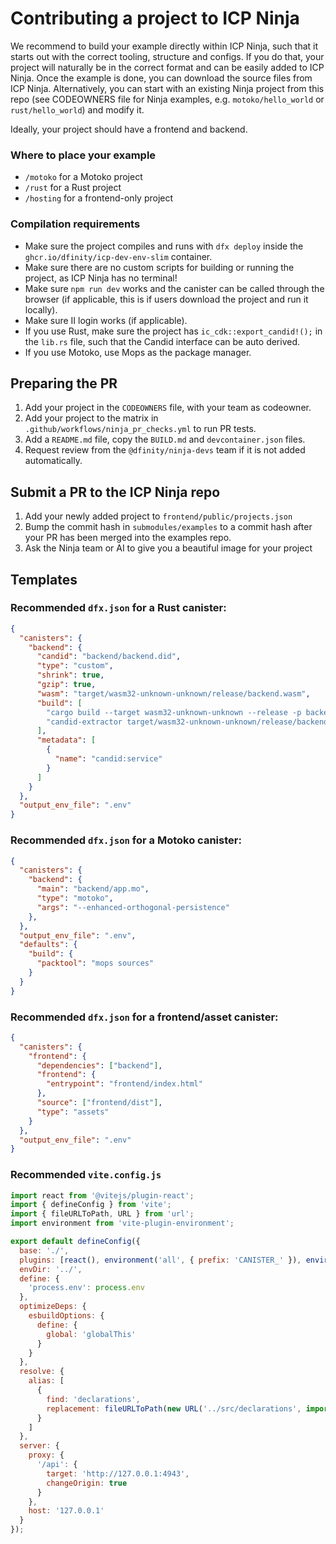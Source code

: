 # Contributing a project to ICP Ninja

We recommend to build your example directly within ICP Ninja, such that it starts out with the correct tooling, structure and configs.
If you do that, your project will naturally be in the correct format and can be easily added to ICP Ninja.
Once the example is done, you can download the source files from ICP Ninja.
Alternatively, you can start with an existing Ninja project from this repo (see CODEOWNERS file for Ninja examples, e.g. `motoko/hello_world` or `rust/hello_world`) and modify it.

Ideally, your project should have a frontend and backend.

### Where to place your example
* `/motoko` for a Motoko project
* `/rust` for a Rust project
* `/hosting` for a frontend-only project

### Compilation requirements
* Make sure the project compiles and runs with `dfx deploy` inside the `ghcr.io/dfinity/icp-dev-env-slim` container.
* Make sure there are no custom scripts for building or running the project, as ICP Ninja has no terminal!
* Make sure `npm run dev` works and the canister can be called through the browser (if applicable, this is if users download the project and run it locally).
* Make sure II login works (if applicable).
* If you use Rust, make sure the project has `ic_cdk::export_candid!();` in the `lib.rs` file, such that the Candid interface can be auto derived.
* If you use Motoko, use Mops as the package manager.

## Preparing the PR
1. Add your project in the `CODEOWNERS` file, with your team as codeowner.
2. Add your project to the matrix in `.github/workflows/ninja_pr_checks.yml` to run PR tests.
3. Add a `README.md` file, copy the `BUILD.md` and `devcontainer.json` files.
4. Request review from the `@dfinity/ninja-devs` team if it is not added automatically.

## Submit a PR to the ICP Ninja repo
1. Add your newly added project to `frontend/public/projects.json`
2. Bump the commit hash in `submodules/examples` to a commit hash after your PR has been merged into the examples repo.
3. Ask the Ninja team or AI to give you a beautiful image for your project

## Templates

### Recommended `dfx.json` for a Rust canister:

```json
{
  "canisters": {
    "backend": {
      "candid": "backend/backend.did",
      "type": "custom",
      "shrink": true,
      "gzip": true,
      "wasm": "target/wasm32-unknown-unknown/release/backend.wasm",
      "build": [
        "cargo build --target wasm32-unknown-unknown --release -p backend",
        "candid-extractor target/wasm32-unknown-unknown/release/backend.wasm > backend/backend.did"
      ],
      "metadata": [
        {
          "name": "candid:service"
        }
      ]
    }
  },
  "output_env_file": ".env"
}
```

### Recommended `dfx.json` for a Motoko canister:

```json
{
  "canisters": {
    "backend": {
      "main": "backend/app.mo",
      "type": "motoko",
      "args": "--enhanced-orthogonal-persistence"
    },
  },
  "output_env_file": ".env",
  "defaults": {
    "build": {
      "packtool": "mops sources"
    }
  }
}

```

### Recommended `dfx.json` for a frontend/asset canister:

```json
{
  "canisters": {
    "frontend": {
      "dependencies": ["backend"],
      "frontend": {
        "entrypoint": "frontend/index.html"
      },
      "source": ["frontend/dist"],
      "type": "assets"
    }
  },
  "output_env_file": ".env"
}
```

### Recommended `vite.config.js`

```js
import react from '@vitejs/plugin-react';
import { defineConfig } from 'vite';
import { fileURLToPath, URL } from 'url';
import environment from 'vite-plugin-environment';

export default defineConfig({
  base: './',
  plugins: [react(), environment('all', { prefix: 'CANISTER_' }), environment('all', { prefix: 'DFX_' })],
  envDir: '../',
  define: {
    'process.env': process.env
  },
  optimizeDeps: {
    esbuildOptions: {
      define: {
        global: 'globalThis'
      }
    }
  },
  resolve: {
    alias: [
      {
        find: 'declarations',
        replacement: fileURLToPath(new URL('../src/declarations', import.meta.url))
      }
    ]
  },
  server: {
    proxy: {
      '/api': {
        target: 'http://127.0.0.1:4943',
        changeOrigin: true
      }
    },
    host: '127.0.0.1'
  }
});
```
